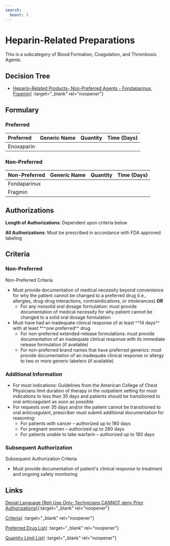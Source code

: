 ```yaml
---
search:
  boost: 3
---
```


# Heparin-Related Preparations

This is a subcategory of Blood Formation, Coagulation, and Thrombosis Agents.

## Decision Tree

- [Heparin-Related Products- Non-Preferred Agents - Fondaparinux, Fragmin](https://forms.office.com/Pages/ResponsePage.aspx?id=nPhjxpvvj0G9PUHkbAzgaN9UYz8EqmlIs3_TYn4TbXBUOEg4MEpEMTk4Wkk5RTZEREdVWVhWVFJGWSQlQCN0PWcu){ :target="_blank" rel="noopener"}

## Formulary

### Preferred

| Preferred  | Generic Name | Quantity | Time (Days) |
| :--------- | :----------- | :------: | :---------: |
| Enoxaparin |              |          |             |

### Non-Preferred

| Non-Preferred | Generic Name | Quantity | Time (Days) |
| :------------ | :----------- | :------: | :---------: |
| Fondaparinux  |              |          |             |
| Fragmin       |              |          |             |

## Authorizations

**Length of Authorizations**: Dependent upon criteria below

**All Authorizations**: Must be prescribed in accordance with FDA approved labeling

## Criteria

### Non-Preferred

Non-Preferred Criteria

- Must provide documentation of medical necessity beyond convenience for why the patient cannot be changed to a preferred drug (i.e., allergies, drug-drug interactions, contraindications, or intolerances) **OR**
    - For any nonsolid oral dosage formulation: must provide documentation of medical necessity for why patient cannot be changed to a solid oral dosage formulation
- Must have had an inadequate clinical response of at least ^^14 days^^ with at least *^^one preferred^^ drug
    - For non-preferred extended-release formulations: must provide documentation of an inadequate clinical response with its immediate release formulation (if available)
    - For non-preferred brand names that have preferred generics: must provide documentation of an inadequate clinical response or allergy to two or more generic labelers (if available)

### Additional Information

- For most indications: Guidelines from the American College of Chest Physicians limit duration of therapy in the outpatient setting for most indications to less than 35 days and patients should be transitioned to oral anticoagulant as soon as possible
- For requests over 35 days and/or the patient cannot be transitioned to oral anticoagulant, prescriber must submit additional documentation for reasoning:
    - For patients with cancer – authorized up to 180 days
    - For pregnant women – authorized up to 280 days
    - For patients unable to take warfarin – authorized up to 180 days

### Subsequent Authorization

Subsequent Authorization Criteria

- Must provide documentation of patient's clinical response to treatment and ongoing safety monitoring

## Links

[Denial Language (Rph Use Only: Technicians CANNOT deny Prior Authorizations)](https://mygainwell-my.sharepoint.com.mcas.ms/:w:/r/personal/rachel_carpenter_gainwelltechnologies_com/_layouts/15/Doc.aspx?sourcedoc=%7BCD777F63-7F18-4713-8D6A-B043BEE631F5%7D&file=Denial%20Language%20Updated%2009112023.docx&action=embedview&mobileredirect=true&wdStartOn=10&cid=f4472ece-6d4f-4694-b0c5-c150a2f53fea){:target="_blank" rel="noopener"}

[Criteria](https://spbm.medicaid.ohio.gov/SPDocumentLibrary/DocumentLibrary/UPDL/UPDL%20criteria%20effective%2001.01.2024.pdf#page=16){ :target="_blank" rel="noopener"}

[Preferred Drug List](https://spbm.medicaid.ohio.gov/SPDocumentLibrary/DocumentLibrary/UPDL/UPDL%20effective%2001.01.2024.pdf#page=10){ :target="_blank" rel="noopener"}

[Quantity Limit List](https://spbm.medicaid.ohio.gov/SPDocumentLibrary/DocumentLibrary/UPDL/Quantity%20Limits.pdf){ :target="_blank" rel="noopener"}
